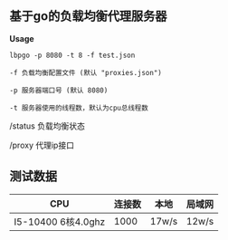 ## 基于go的负载均衡代理服务器 ##

**Usage**

    lbpgo -p 8080 -t 8 -f test.json

    -f 负载均衡配置文件 (默认 "proxies.json")

    -p 服务器端口号 (默认 8080)

    -t 服务器使用的线程数，默认为cpu总线程数


/status 负载均衡状态

/proxy 代理ip接口


## 测试数据
| CPU | 连接数 | 本地 | 局域网 |
| ------------ | ------------ | ------------ | ------------ |
| I5-10400 6核4.0ghz | 1000 | 17w/s | 12w/s |
